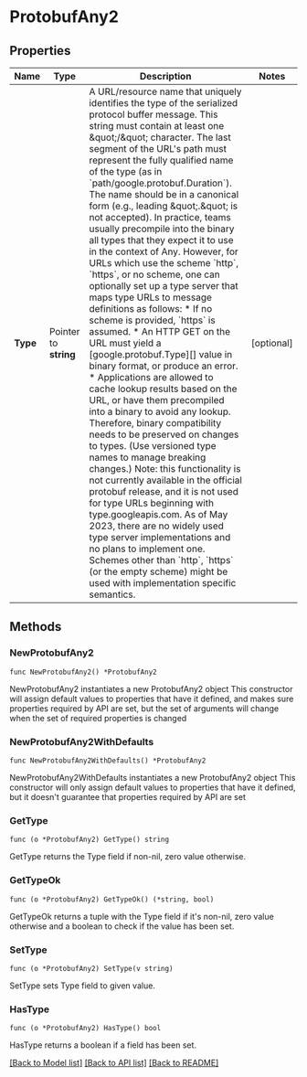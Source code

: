 # ProtobufAny2

## Properties

Name | Type | Description | Notes
------------ | ------------- | ------------- | -------------
**Type** | Pointer to **string** | A URL/resource name that uniquely identifies the type of the serialized protocol buffer message. This string must contain at least one \&quot;/\&quot; character. The last segment of the URL&#39;s path must represent the fully qualified name of the type (as in &#x60;path/google.protobuf.Duration&#x60;). The name should be in a canonical form (e.g., leading \&quot;.\&quot; is not accepted).  In practice, teams usually precompile into the binary all types that they expect it to use in the context of Any. However, for URLs which use the scheme &#x60;http&#x60;, &#x60;https&#x60;, or no scheme, one can optionally set up a type server that maps type URLs to message definitions as follows:  * If no scheme is provided, &#x60;https&#x60; is assumed. * An HTTP GET on the URL must yield a [google.protobuf.Type][]   value in binary format, or produce an error. * Applications are allowed to cache lookup results based on the   URL, or have them precompiled into a binary to avoid any   lookup. Therefore, binary compatibility needs to be preserved   on changes to types. (Use versioned type names to manage   breaking changes.)  Note: this functionality is not currently available in the official protobuf release, and it is not used for type URLs beginning with type.googleapis.com. As of May 2023, there are no widely used type server implementations and no plans to implement one.  Schemes other than &#x60;http&#x60;, &#x60;https&#x60; (or the empty scheme) might be used with implementation specific semantics. | [optional] 

## Methods

### NewProtobufAny2

`func NewProtobufAny2() *ProtobufAny2`

NewProtobufAny2 instantiates a new ProtobufAny2 object
This constructor will assign default values to properties that have it defined,
and makes sure properties required by API are set, but the set of arguments
will change when the set of required properties is changed

### NewProtobufAny2WithDefaults

`func NewProtobufAny2WithDefaults() *ProtobufAny2`

NewProtobufAny2WithDefaults instantiates a new ProtobufAny2 object
This constructor will only assign default values to properties that have it defined,
but it doesn't guarantee that properties required by API are set

### GetType

`func (o *ProtobufAny2) GetType() string`

GetType returns the Type field if non-nil, zero value otherwise.

### GetTypeOk

`func (o *ProtobufAny2) GetTypeOk() (*string, bool)`

GetTypeOk returns a tuple with the Type field if it's non-nil, zero value otherwise
and a boolean to check if the value has been set.

### SetType

`func (o *ProtobufAny2) SetType(v string)`

SetType sets Type field to given value.

### HasType

`func (o *ProtobufAny2) HasType() bool`

HasType returns a boolean if a field has been set.


[[Back to Model list]](../README.md#documentation-for-models) [[Back to API list]](../README.md#documentation-for-api-endpoints) [[Back to README]](../README.md)


